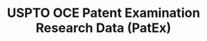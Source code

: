 ---
bigquery: https://console.cloud.google.com/bigquery?p=patents-public-data&d=uspto_oce_pair&page=dataset
citation: 'Graham, S. Marco, A., and Miller, A. (2015). “The USPTO Patent Examination
  Research Dataset: A Window on the Process of Patent Examination.”'
contributors: Graham, S. Marco, A., Miller, A.
cost: None
description: The latest version of PatEx (referred to below as the 2020 release) contains
  detailed information on nearly 11.9 million publicly-viewable provisional and non-provisional
  patent applications to the USPTO and over 4.6 million Patent Cooperation Treaty
  (PCT) applications. It is based on data that OCE downloaded from the Patent Examination
  Data System (PEDS) in April, 2021. The PEDS data are sourced from Public PAIR. The
  first time that OCE used PEDS as the basis of PatEx was for the 2019 release. We
  took the PEDS data and organized it into the familiar PatEx data files, which are
  based on the organization of the Public PAIR portal. The data files include information
  on each application’s characteristics, prosecution history, continuation history,
  claims of foreign priority, patent term adjustment history, publication history,
  and correspondence address information.
documentation: 'For the 2019 and later releases, new technical documentation is available
  https://www.uspto.gov/sites/default/files/documents/PatEx-2019-Technical-Doc.pdf


  A document describing the 2014-2017 data sets is available and can be cited as:
  Graham, Stuart J.H. and Marco, Alan C. and Miller, Richard, The USPTO Patent Examination
  Research Dataset: A Window on the Process of Patent Examination (November 30, 2015).
  Available at SSRN: https://ssrn.com/abstract=2702637.'
last_edit: Mon, 04 Apr 2022 19:06:22 GMT
location: https://www.uspto.gov/ip-policy/economic-research/research-datasets/patent-examination-research-dataset-public-pair
maintained_by: EconomicsData@uspto.gov
related_publications: https://ssrn.com/abstract=29956744, https://ssrn.com/abstract=2702637
schema_fields: '[''correspondence_country_name'', ''event_code'', ''patent_number'',
  ''parent_application_number'', ''invention_title'', ''recorded_date'', ''examiner_art_unit'',
  ''status_description'', ''uspc_class'', ''foreign_parent_id'', ''parent_filing_date'',
  ''correspondence_region_name'', ''file_location'', ''inventor_country_code'', ''small_entity_indicator'',
  ''inventor_name_middle'', ''sequence_number'', ''wipo_pub_number'', ''file_location_date'',
  ''patent_issue_date'', ''correspondence_name_line_1'', ''correspondence_city'',
  ''disposal_type'', ''application_type'', ''correspondence_street_line_2'', ''inventor_country_name'',
  ''aia_first_to_file'', ''correspondence_country_code'', ''continuation_type'', ''earliest_pgpub_date'',
  ''uspc_subclass'', ''parent_country'', ''inventor_name_first'', ''wipo_pub_date'',
  ''inventor_name_last'', ''foreign_parent_date'', ''inventor_rank'', ''examiner_name_last'',
  ''atty_docket_number'', ''earliest_pgpub_number'', ''child_filing_date'', ''correspondence_street_line_1'',
  ''abandon_date'', ''examiner_id'', ''inventor_address_type'', ''event_description'',
  ''confirm_number'', ''parent_country_code'', ''customer_number'', ''status_code'',
  ''correspondence_name_line_2'', ''correspondence_region_code'', ''correspondence_postal_code'',
  ''application_number'', ''examiner_name_first'', ''appl_status_code'', ''child_application_number'',
  ''invention_subject_matter'', ''filing_date'', ''inventor_region_code'', ''examiner_name_middle'',
  ''application_number_pair'', ''appl_status_date'']'
shortname: patex
tags:
- patents
- legal
- history
terms_of_use: 'USPTO’s online databases are not designed or intended to be a source
  for bulk downloads of USPTO data when accessed through the website’s interfaces.
  Individuals, companies, IP addresses, or blocks of IP addresses who, in effect,
  deny or decrease service by generating unusually high numbers of database accesses
  (searches, pages, or hits), whether generated manually or in an automated fashion,
  may be denied access to USPTO servers without notice.


  Bulk data products may be separately obtained from the USPTO, either for free or
  at the cost of dissemination. For details, see information on Electronic Bulk Data
  Products: https://www.uspto.gov/learning-and-resources/electronic-bulk-data-products'
title: USPTO OCE Patent Examination Research Data (PatEx)
uuid: 4342caa7-23af-420c-b2f6-6088f133df6a
---